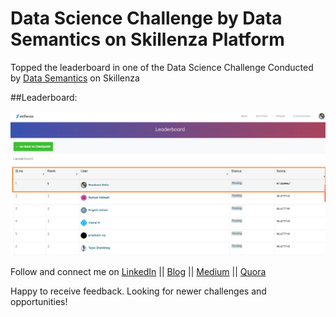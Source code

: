 # Data Science Challenge by Data Semantics on Skillenza Platform

Topped the leaderboard in one of the Data Science Challenge Conducted by [Data Semantics](https://skillenza.com/challenge/datasemantics-data-science) on Skillenza

##Leaderboard:

![Leaderboard](https://github.com/Manikant92/Machine_Learning_Challenge_Skillenza_Data_Semantics/blob/master/leaderboard.PNG)

Follow and connect me on [LinkedIn](https://www.linkedin.com/in/manikantkella/) || [Blog](https://nowenlightenme.com/) || [Medium](https://medium.com/@kellamanikant) || [Quora](https://www.quora.com/profile/Manikant-K)

Happy to receive feedback. Looking for newer challenges and opportunities!

